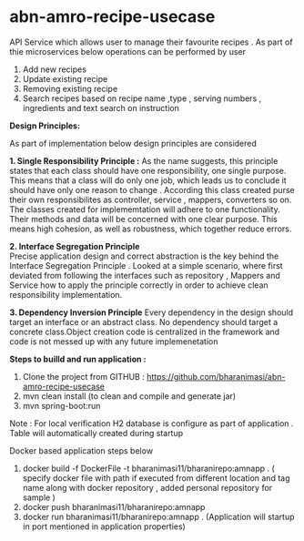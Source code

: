 # abn-amro-recipe-usecase
API Service which allows user to manage their favourite recipes . As part of thie microservices below operations can be performed by user
1. Add new recipes
2. Update existing recipe
3. Removing existing recipe
4. Search recipes based on recipe name ,type , serving numbers , ingredients and text search on instruction

**Design Principles:**

As part of implementation below design principles are considered

**1. Single Responsibility Principle :**
      As the name suggests, this principle states that each class should have one responsibility, one single purpose. This means that a class will do only one job, which leads us to conclude it should have only one reason to change . According this class created purse their own responsibilites as controller, service , mappers, converters so on. The classes created for implememtation will adhere to one functionality. Their methods and data will be concerned with one clear purpose. This means high cohesion, as well as robustness, which together reduce errors.
      
**2. Interface Segregation Principle**  
      Precise application design and correct abstraction is the key behind the Interface Segregation Principle . Looked at a simple scenario, where  first deviated from following the interfaces such as repository , Mappers and Service   how to apply the principle correctly in order to achieve clean responsibility implementation.

**3. Dependency Inversion Principle**
            Every dependency in the design should target an interface or an abstract class. No dependency should target a concrete class.Object creation code is centralized in the framework and  code is not messed up with any future implemenetation


**Steps to builld and run application :**

1. Clone the project from GITHUB : https://github.com/bharanimasi/abn-amro-recipe-usecase
2. mvn clean install (to clean and compile and generate jar)
3. mvn spring-boot:run

Note : For local verification H2 database is configure as part of application . Table will automatically created during startup

Docker based application steps below

1. docker build -f DockerFile -t bharanimasi11/bharanirepo:amnapp . ( specify docker file with path if executed from different location and tag name along with docker repository , added personal repository for sample )
2. docker push bharanimasi11/bharanirepo:amnapp
3. docker run bharanimasi11/bharanirepo:amnapp . (Application will startup in port mentioned in application properties)




   




